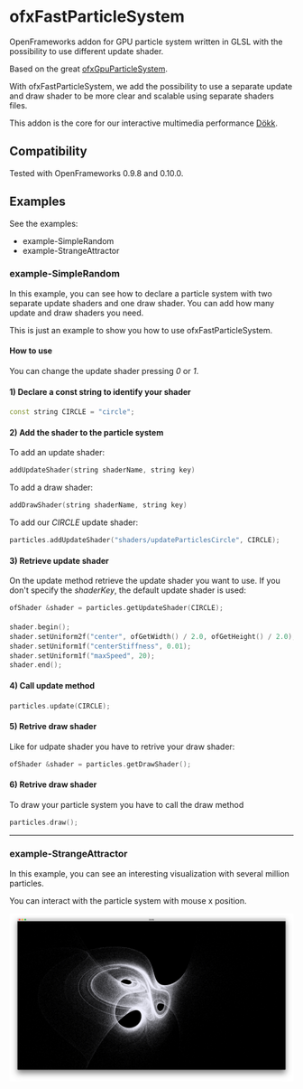 # ofxFastParticleSystem

OpenFrameworks addon for GPU particle system written in GLSL with the possibility to use different update shader.

Based on the great [ofxGpuParticleSystem](https://github.com/neilmendoza/ofxGpuParticles).

With ofxFastParticleSystem, we add the possibility to use a separate update and draw shader to be more clear and scalable using separate shaders files.

This addon is the core for our interactive multimedia performance [Dökk](https://www.fuseworks.it/en/works/dokk/).

## Compatibility

Tested with OpenFrameworks 0.9.8 and 0.10.0.

## Examples

See the examples:

- example-SimpleRandom
- example-StrangeAttractor

### example-SimpleRandom

In this example, you can see how to declare a particle system with two separate update shaders and one draw shader. You can add how many update and draw shaders you need.

This is just an example to show you how to use ofxFastParticleSystem.

#### How to use

You can change the update shader pressing *0* or *1*.

#### 1) Declare a const string to identify your shader

```c++
const string CIRCLE = "circle";
```

#### 2) Add the shader to the particle system

To add an update shader:

```c++
addUpdateShader(string shaderName, string key)
```

To add a draw shader:

```c++
addDrawShader(string shaderName, string key)
```

To add our *CIRCLE* update shader:

```c++
particles.addUpdateShader("shaders/updateParticlesCircle", CIRCLE);
```

#### 3) Retrieve update shader

On the update method retrieve the update shader you want to use. If you don't specify the *shaderKey*, the default update shader is used:

```c++
ofShader &shader = particles.getUpdateShader(CIRCLE);

shader.begin();
shader.setUniform2f("center", ofGetWidth() / 2.0, ofGetHeight() / 2.0);shader.setUniform1f("radius", 300);
shader.setUniform1f("centerStiffness", 0.01);
shader.setUniform1f("maxSpeed", 20);
shader.end();
```

#### 4) Call update method

```c++
particles.update(CIRCLE);
```

#### 5) Retrive draw shader

Like for udpate shader you have to retrive your draw shader:

```c++
ofShader &shader = particles.getDrawShader();
```

#### 6) Retrive draw shader

To draw your particle system you have to call the draw method

```c++
particles.draw();
```

---

### example-StrangeAttractor

In this example, you can see an interesting visualization with several million particles.

You can interact with the particle system with mouse x position.

![StrangeAttractor](screenshots/strangeAttractors1.png "Example of Strange Attractor")



